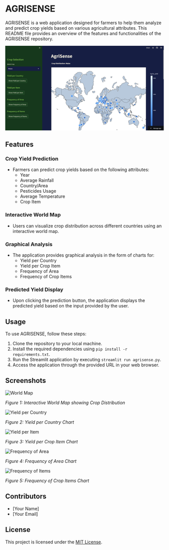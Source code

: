 # AGRISENSE

AGRISENSE is a web application designed for farmers to help them analyze and predict crop yields based on various agricultural attributes. This README file provides an overview of the features and functionalities of the AGRISENSE repository.

![AGRISENSE](AGRISENSE.png)


## Features

### Crop Yield Prediction
- Farmers can predict crop yields based on the following attributes:
  - Year
  - Average Rainfall
  - Country/Area
  - Pesticides Usage
  - Average Temperature
  - Crop Item

### Interactive World Map
- Users can visualize crop distribution across different countries using an interactive world map.

### Graphical Analysis
- The application provides graphical analysis in the form of charts for:
  - Yield per Country
  - Yield per Crop Item
  - Frequency of Area
  - Frequency of Crop Items
  
### Predicted Yield Display
- Upon clicking the prediction button, the application displays the predicted yield based on the input provided by the user.

## Usage

To use AGRISENSE, follow these steps:
1. Clone the repository to your local machine.
2. Install the required dependencies using `pip install -r requirements.txt`.
3. Run the Streamlit application by executing `streamlit run agrisense.py`.
4. Access the application through the provided URL in your web browser.

## Screenshots

![World Map](images/World_map.png)

*Figure 1: Interactive World Map showing Crop Distribution*

![Yield per Country](images/yield_per_country.png)

*Figure 2: Yield per Country Chart*

![Yield per Item](images/yield_per_item.png)

*Figure 3: Yield per Crop Item Chart*

![Frequency of Area](images/frequency_of_area.png)

*Figure 4: Frequency of Area Chart*

![Frequency of Items](images/frequency_of_item.png)

*Figure 5: Frequency of Crop Items Chart*

## Contributors

- [Your Name]
- [Your Email]

## License

This project is licensed under the [MIT License](LICENSE).
